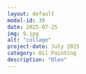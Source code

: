 ```yaml
---
layout: default
modal-id: 39
date: 2025-07-25
img: 9.jpg
alt: "collage"
project-date: July 2025
category: Oil Painting
description: "Oleo"
---
```

